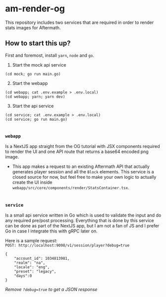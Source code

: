 # am-render-og

This repository includes two services that are required in order to render stats images for Aftermath.

## How to start this up?
First and foremost, install `yarn`, `node` and `go`.

1. Start the mock api service
```
(cd mock; go run main.go)
```
2. Start the webapp
```
(cd webapp; cat .env.example > .env.local)
(cd webapp; yarn; yarn dev)
```
3. Start the api service
```
(cd service; cat .env.example > .env.local)
(cd service; go run main.go)
```

#
### `webapp` 
Is a NextJS app straight from the OG tutorial with JSX components required to render the UI and one API route that returns a base64 encoded png image.
- This app makes a request to an existing Aftermath API that actually generates player session and all the `Block` elements. This service is a closed source for now, but feel free to make your own logic to actually create the UI inside `webapp/src/core/components/render/StatsContainer.tsx`.
#  
### `service`
Is a small api service written in Go which is used to validate the input and do any required pre/post processing. Everything that is done by this service can be done as part of the NextJS app, but I am not a fan of JS and I prefer Go in case I integrate this with gRPC later on. 

Here is a sample request:  
`POST: http://localhost:9098/v1/session/player?debug=true`  
```
{
    "account_id": 1034813981,
    "realm": "na",
    "locale": "eng",
    "preset": "legacy",
    "days":0
}
```
_Remove `?debug=true` to get a JSON response_